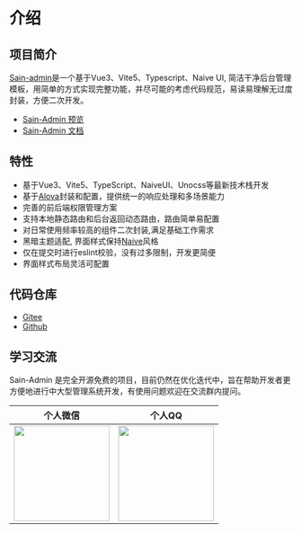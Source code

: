 # 介绍

## 项目简介

[Sain-admin](https://github.com/chansee97/sain-admin)是一个基于Vue3、Vite5、Typescript、Naive UI, 简洁干净后台管理模板，用简单的方式实现完整功能，并尽可能的考虑代码规范，易读易理解无过度封装，方便二次开发。

- [Sain-Admin 预览](https://sain-admin-site.netlify.app/)
- [Sain-Admin 文档](https://sain-admin-docs.netlify.app/)

## 特性

- 基于Vue3、Vite5、TypeScript、NaiveUI、Unocss等最新技术栈开发
- 基于[Alova](https://alova.js.org/)封装和配置，提供统一的响应处理和多场景能力
- 完善的前后端权限管理方案
- 支持本地静态路由和后台返回动态路由，路由简单易配置
- 对日常使用频率较高的组件二次封装,满足基础工作需求
- 黑暗主题适配, 界面样式保持[Naive](https://github.com/tusen-ai/naive-ui)风格
- 仅在提交时进行eslint校验，没有过多限制，开发更简便
- 界面样式布局灵活可配置

## 代码仓库

- [Gitee](https://gitee.com/chansee97/sain-admin)
- [Github](https://github.com/chansee97/sain-admin)

## 学习交流

Sain-Admin 是完全开源免费的项目，目前仍然在优化迭代中，旨在帮助开发者更方便地进行中大型管理系统开发，有使用问题欢迎在交流群内提问。

<!-- | Q群 | 微信群 | 个人微信 |
| :--: |:--: |:--: |
| <img src="https://cdn.jsdelivr.net/gh/chansee97/static/sain-admin/q-group.png" width=170> | <img src="https://cdn.jsdelivr.net/gh/chansee97/static/sain-admin/wx-group.png" width=170>|<img src="https://cdn.jsdelivr.net/gh/chansee97/static/wechat.png" width=170>| -->
| 个人微信 | 个人QQ |
|:--: |:--: |
|<img src="https://cdn.jsdelivr.net/gh/sunxuecong/static/wechat.jpg" width=170>|<img src="https://cdn.jsdelivr.net/gh/sunxuecong/static/qq.jpg" width=170>|

<!-- > 微信群二维码失效,请加我为好友邀请 -->
